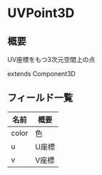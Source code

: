 # UVPoint3D

## 概要

UV座標をもつ3次元空間上の点

extends Component3D

## フィールド一覧

| 名前  | 概要  |
| ----- | ----- |
| color | 色    |
| u     | U座標 |
| v     | V座標 |

